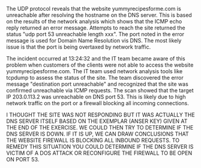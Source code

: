 The UDP protocol reveals that the website yummyrecipesforme.com is unreachable after resolving the hostname on the DNS server. This is based on the results of the network analysis which shows that the ICMP echo reply returned an error message. Attempts to reach the site returned the status "udp port 53 unreachable length xxx". The port noted in the error message is used for Domain Name Resolution vis DNS. The most likely issue is that the port is being overtaxed by network traffic.

The incident occurred at 13:24:32 and the IT team became aware of this problem when customers of the clients were not able to access the website yummyrecipesforme.com. The IT team used network analysis tools like tcpdump to assess the status of the site. The team discovered the error message "destination port unreachable" and recognized that the site was confirmed unreachable via ICMP requests. The scan showed that the target IP 203.0.113.2 was unreachable on DNS port 53. This is likely due to high network traffic on the port or a firewall blocking all incoming connections.

I THOUGHT THE SITE WAS NOT RESPONDING BUT IT WAS ACTUALLY THE DNS SERVER ITSELF BASED ON THE EXEMPLAR (ANSER KEY) GIVEN AT THE END OF THE EXERCISE. WE COULD THEN TRY TO DETERMINE IF THE DNS SERVER IS DOWN. IF IT IS UP, WE CAN DRAW CONCLUSIONS THAT THE WEBSITE FIREWALL IS BLOCKING ALL INBOUND REQUESTS. TO REMEDY THIS SITUATION YOU COULD DETERMINE IF THE DNS SERVER IS VICTIM OF A DOS ATTACK OR RECONFIGURE THE FIREWALL TO BE OPEN ON PORT 53.